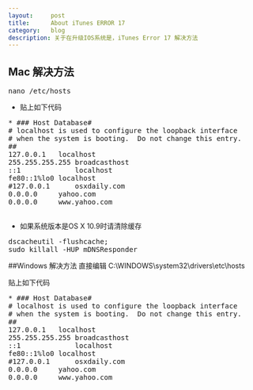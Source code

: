 ```yaml
---
layout:     post
title:      About iTunes ERROR 17
category:   blog
description: 关于在升级IOS系统是，iTunes Error 17 解决方法
---
```

## Mac 解决方法
<pre class="prettyprint">nano /etc/hosts</pre>
* 贴上如下代码


<pre class="prettyprint">
* ### Host Database#
# localhost is used to configure the loopback interface
# when the system is booting.  Do not change this entry.
##
127.0.0.1	localhost
255.255.255.255	broadcasthost
::1             localhost 
fe80::1%lo0	localhost
#127.0.0.1      osxdaily.com
0.0.0.0		yahoo.com
0.0.0.0		www.yahoo.com

</pre>

* 如果系统版本是OS X 10.9时请清除缓存

<pre class="prettyprint">
dscacheutil -flushcache;
sudo killall -HUP mDNSResponder
</pre>

##Windows 解决方法
直接编辑  C:\WINDOWS\system32\drivers\etc\hosts 

贴上如下代码

<pre class="prettyprint">
* ### Host Database#
# localhost is used to configure the loopback interface
# when the system is booting.  Do not change this entry.
##
127.0.0.1	localhost
255.255.255.255	broadcasthost
::1             localhost 
fe80::1%lo0	localhost
#127.0.0.1      osxdaily.com
0.0.0.0		yahoo.com
0.0.0.0		www.yahoo.com

</pre>